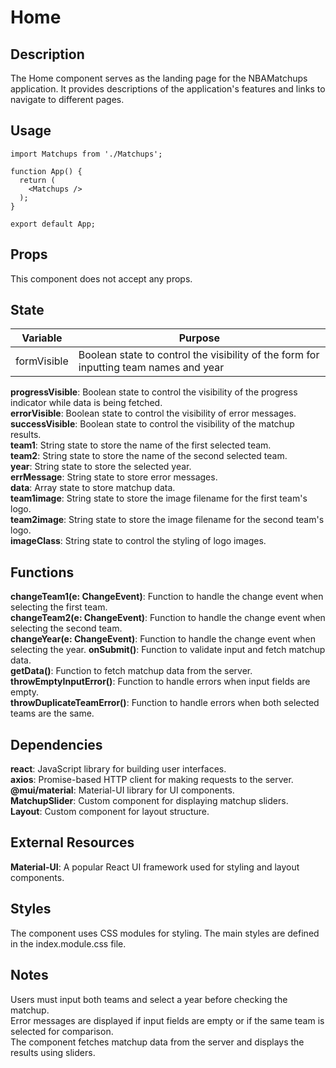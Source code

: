 # Home

## Description

The Home component serves as the landing page for the NBAMatchups application. It provides descriptions of the application's features and links to navigate to different pages.

## Usage
```
import Matchups from './Matchups';

function App() {
  return (
    <Matchups />
  );
}

export default App;
```


## Props
This component does not accept any props.

## State
| Variable | Purpose |
| --- | --- |
| formVisible |  Boolean state to control the visibility of the form for inputting team names and year |
**progressVisible**: Boolean state to control the visibility of the progress indicator while data is being fetched.  
**errorVisible**: Boolean state to control the visibility of error messages.  
**successVisible**: Boolean state to control the visibility of the matchup results.  
**team1**: String state to store the name of the first selected team.  
**team2**: String state to store the name of the second selected team.  
**year**: String state to store the selected year.  
**errMessage**: String state to store error messages.  
**data**: Array state to store matchup data.  
**team1image**: String state to store the image filename for the first team's logo.  
**team2image**: String state to store the image filename for the second team's logo.  
**imageClass**: String state to control the styling of logo images.  

## Functions
**changeTeam1(e: ChangeEvent<HTMLSelectElement>)**: Function to handle the change event when selecting the first team.  
**changeTeam2(e: ChangeEvent<HTMLSelectElement>)**: Function to handle the change event when selecting the second team.  
**changeYear(e: ChangeEvent<HTMLSelectElement>)**: Function to handle the change event when selecting the year.
**onSubmit()**: Function to validate input and fetch matchup data.  
**getData()**: Function to fetch matchup data from the server.  
**throwEmptyInputError()**: Function to handle errors when input fields are empty.  
**throwDuplicateTeamError()**: Function to handle errors when both selected teams are the same.  

## Dependencies
**react**: JavaScript library for building user interfaces.  
**axios**: Promise-based HTTP client for making requests to the server.  
**@mui/material**: Material-UI library for UI components.  
**MatchupSlider**: Custom component for displaying matchup sliders.  
**Layout**: Custom component for layout structure.  

## External Resources
**Material-UI**: A popular React UI framework used for styling and layout components.

## Styles
The component uses CSS modules for styling. The main styles are defined in the index.module.css file.

## Notes
Users must input both teams and select a year before checking the matchup.  
Error messages are displayed if input fields are empty or if the same team is selected for comparison.  
The component fetches matchup data from the server and displays the results using sliders.  
